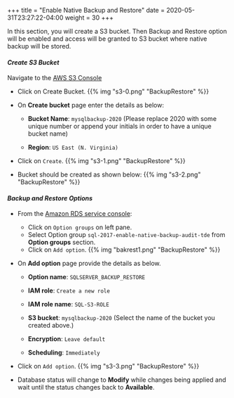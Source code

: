 +++
title = "Enable Native Backup and Restore"
date = 2020-05-31T23:27:22-04:00
weight = 30
+++

In this section, you will create a S3 bucket. Then Backup and Restore option will be enabled and access will be granted to S3 bucket where native backup will be stored.

#### ***Create S3 Bucket***
Navigate to the [AWS S3 Console](https://s3.console.aws.amazon.com/s3/home)

* Click on Create Bucket.
{{% img "s3-0.png" "BackupRestore" %}}

* On **Create bucket** page enter the details as below:

    * **Bucket Name**: `mysqlbackup-2020` (Please replace 2020 with some unique number or append your initials in order to have a unique bucket name)

    * **Region**: `US East (N. Virginia)`

* Click on `Create`.
{{% img "s3-1.png" "BackupRestore" %}}

* Bucket should be created as shown below:
{{% img "s3-2.png" "BackupRestore" %}}

#### ***Backup and Restore Options***

* From the [Amazon RDS  service console](https://console.aws.amazon.com/rds/home):

    * Click on `Option groups` on left pane.
    * Select Option group `sql-2017-enable-native-backup-audit-tde` from **Option groups** section. 
    * Click on `Add option`.
{{% img "bakrest1.png" "BackupRestore" %}}

* On **Add option** page provide the details as below.

    * **Option name**: `SQLSERVER_BACKUP_RESTORE`

    * **IAM role**: `Create a new role`

    * **IAM role name**: `SQL-S3-ROLE`

    * **S3 bucket**: `mysqlbackup-2020` (Select the name of the bucket you created above.)

    * **Encryption**: `Leave default`

    * **Scheduling**: `Immediately`

* Click on `Add option`.
{{% img "s3-3.png" "BackupRestore" %}}

* Database status will change to **Modify** while changes being applied and wait until the status changes back to **Available**.
